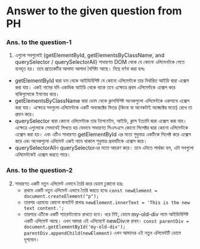 # Answer to the given question from PH 

### Ans. to the question-1

1. এগুলো সবগুলোই (getElementById, getElementsByClassName, and querySelector / querySelectorAll) সাধারণত DOM থেকে যে কোনো এলিমেনটকে পেতে ব্যবহৃত হয়। তবে প্রত্যেকটির আলাদা আলাদা বৈশিষ্ট্য আছে। নিম্নে বর্ণনা করা হলঃ
 - getElementById দ্বারা ডম থেকে আইডিবিশিষ্ট যে কোনো এলিমেন্টকে তার নির্ধারিত আইডি দ্বারা এক্সেস করা যায়। একই নামের যদি একাধিক আইডি থেকে থাকে তবে এক্ষেত্রে প্রথম এলিমেন্টকে এক্সেস করে বাকিগুলোকে ইগনোর করে।
 - getElementsByClassName দ্বারা ডোম থেকে ক্লাসবিশিষ্ট অনেকগুলো এলিমেন্টকে একসাথে এক্সেস করা যায়। এক্ষেত্রে সবগুলো এলিমেন্টকে একটি অবজেক্টের ভিতর (কিংবা যা অনেকটাই অব্জেক্টের মতো) রেখে তা প্রদান করে। 
 - querySelector দ্বারা কোনো এলিমেন্টকে তার ট্যাগনেইম, আইডি, ক্লাস ইত্যাদি দ্বারা এক্সেস করা যায়। এক্ষেত্রে এগুলোকে সেভাবেই লিখতে হয় যেভাবে সাধারণত সিএসএসে কোনো সিলেক্টর দ্বারা কোনো এলিমেন্টকে এক্সেস করা হয়। এবং এটিও সাধারণত getElementById এর মতো শুধুমাত্র একটিকে সিলেক্ট করে এক্সেস করে এবং অনেকগুলো এলিমেন্ট একই নামে থাকলে শুধুমাত্র প্রথমটিকে এক্সেস করে।
 - querySelectorAllও querySelectorএর মতো আচরণ করে। তবে এটাতে পার্থক্য হল, এটা সবগুলো এলিমেন্টকেই এক্সেস করতে পারে। 

### Ans. to the question-2

2. সাধারণত একটি নতুন এলিমেন্ট এভাবে তৈরি করে ডোমে ঢুকানো হয়ঃ 
   - প্রথমে একটি নতুন এলিমেন্ট এভাবে তৈরি করতে হবেঃ
    ```const newElement = document.createElement("p");```
   - তারপর এরমধ্যে কোনো কনটেন্ট রাখবঃ
    ```newElement.innerText = 'This is the new text content.';```
   - তারপরে এটিকে একটি প্যারেন্টনোডে রাখতে হবে। ধরে নিই, ডোমে my-old-div নামে আইডিবিশিষ্ট একটি এলিমেন্ট আছে। এখন আমরা এই এলিমেন্টে newDivকে রাখব। 
   ```const parentDiv = document.getElementById('my-old-div');```
   ```parentDiv.appendChild(newElement)```
   এখন আমাদের এই নতুন এলিমেন্টটি ডোমে দৃশ্যমান।

